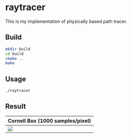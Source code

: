 # raytracer
This is my implementation of physically based path tracer.

## Build
```bash
mkdir build
cd build
cmake ..
make
```

## Usage
```bash
./raytracer
```

## Result
| Cornell Box (1000 samples/pixel)     |
|--------------------------------------|
| ![](https://i.imgur.com/bBioiFp.png) |